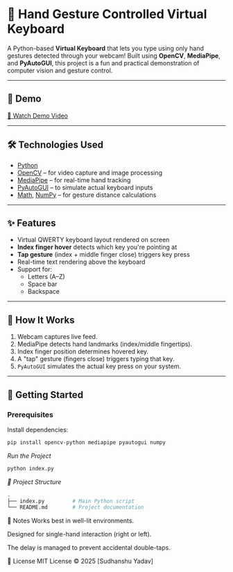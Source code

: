 # 🧠 Hand Gesture Controlled Virtual Keyboard

A Python-based **Virtual Keyboard** that lets you type using only hand gestures detected through your webcam! Built using **OpenCV**, **MediaPipe**, and **PyAutoGUI**, this project is a fun and practical demonstration of computer vision and gesture control.

---

## 📸 Demo

[🎥 Watch Demo Video](assets/demo.mp4)


---

## 🛠️ Technologies Used

- [Python](w)
- [OpenCV](w) – for video capture and image processing
- [MediaPipe](w) – for real-time hand tracking
- [PyAutoGUI](w) – to simulate actual keyboard inputs
- [Math](w), [NumPy](w) – for gesture distance calculations

---

## ✨ Features

- Virtual QWERTY keyboard layout rendered on screen  
- **Index finger hover** detects which key you're pointing at  
- **Tap gesture** (index + middle finger close) triggers key press  
- Real-time text rendering above the keyboard  
- Support for:
  - Letters (A–Z)
  - Space bar
  - Backspace

---

## 🧠 How It Works

1. Webcam captures live feed.
2. MediaPipe detects hand landmarks (index/middle fingertips).
3. Index finger position determines hovered key.
4. A "tap" gesture (fingers close) triggers typing that key.
5. `PyAutoGUI` simulates the actual key press on your system.

---

## 🚀 Getting Started

### Prerequisites

Install dependencies:

```bash
pip install opencv-python mediapipe pyautogui numpy
```

*Run the Project*
```bash
python index.py
```

*📂 Project Structure*
```bash
.
├── index.py         # Main Python script
└── README.md        # Project documentation
```

📌 Notes
Works best in well-lit environments.

Designed for single-hand interaction (right or left).

The delay is managed to prevent accidental double-taps.

📄 License
MIT License © 2025 [Sudhanshu Yadav]
